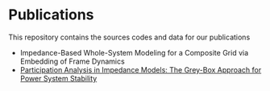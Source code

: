 # Publications 

This repository contains the sources codes and data for our publications 

* Impedance-Based Whole-System Modeling for a Composite Grid via Embedding of Frame Dynamics
* [Participation Analysis in Impedance Models: The Grey-Box Approach for Power System Stability](https://github.com/Future-Power-Networks/Publications/GreyBoxApproach) 
